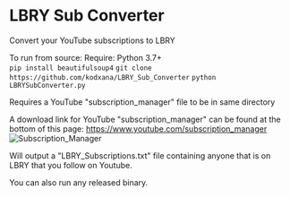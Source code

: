 
# LBRY Sub Converter
Convert your YouTube subscriptions to LBRY

To run from source:
Require: Python 3.7+  
```pip install beautifulsoup4``` 
```git clone https://github.com/kodxana/LBRY_Sub_Converter```
```python LBRYSubConverter.py```  

Requires a YouTube "subscription_manager" file to be in same directory

A download link for YouTube "subscription_manager" can be found at the bottom of this page: https://www.youtube.com/subscription_manager
![Subscription_Manager](https://media.discordapp.net/attachments/706154088890368060/714173382345621514/unknown.png)

Will output a "LBRY_Subscriptions.txt" file containing anyone that is on LBRY that you follow on Youtube.

You can also run any released binary.

